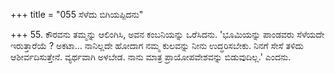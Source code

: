 +++
title = "055 ಸೆಳೆದು ಬಿಗಿಯಪ್ಪಿದನು"

+++
55. ಕೌರವನು ತಮ್ಮನ್ನು ಆಲಿಂಗಿಸಿ, ಅವನ ಕಂಬನಿಯನ್ನು ಒರೆಸಿದನು. 'ಭೂಮಿಯನ್ನು ಪಾಂಡವರು ಸೆಳೆಯದೇ ಇರುತ್ತಾರೆಯೆ ? ಅಕಟಾ... ನಾನಿಲ್ಲದೇ ಹೋದಾಗ ನಮ್ಮ ಕುಲವನ್ನು ನೀನು ಉದ್ಧರಿಸಬೇಕು. ನಿನಗೆ ಸೇಸೆ ತಳಿದು ಆಶೀರ್ವದಿಸುತ್ತೇನೆ. ವ್ಯರ್ಥವಾಗಿ ಅಳಬೇಡ. ನಾನು ಮಾತ್ರ ಪ್ರಾಯೋಪವೇಶವನ್ನು ಬಿಡುವುದಿಲ್ಲ.' ಎಂದನು.